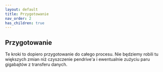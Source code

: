 ```yaml
---
layout: default
title: Przygotowanie
nav_order: 2
has_children: true
---
```

## Przygotowanie

Te kroki to dopiero przygotowanie do całego procesu. Nie będziemy robili tu większych zmian niż czyszczenie pendrive'a i ewentualnie zużyciu paru gigabajtów z transferu danych.